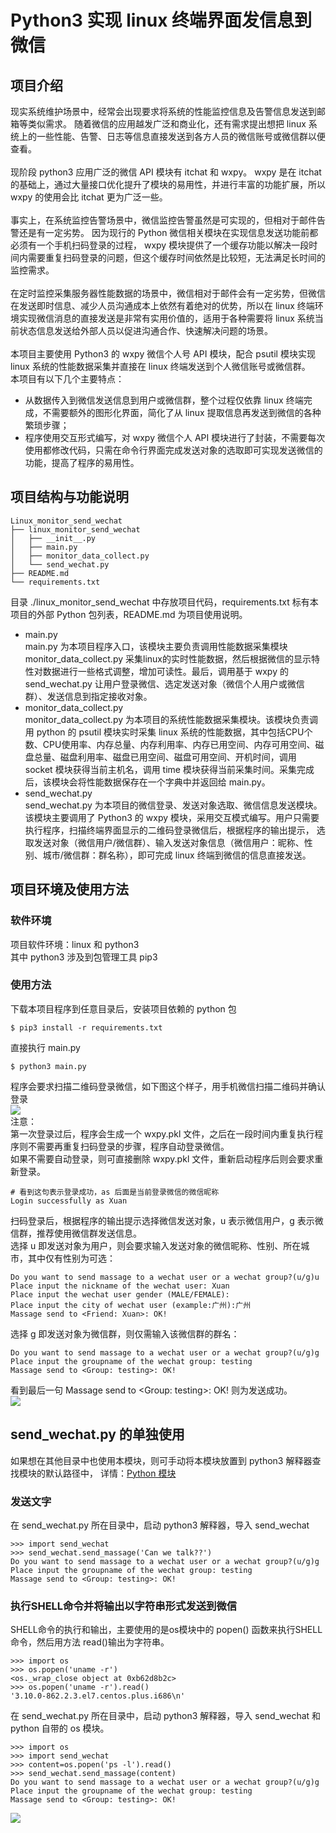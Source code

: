 # Python3 实现 linux 终端界面发信息到微信
## 项目介绍
现实系统维护场景中，经常会出现要求将系统的性能监控信息及告警信息发送到邮箱等类似需求。
随着微信的应用越发广泛和商业化，还有需求提出想把 linux 系统上的一些性能、告警、日志等信息直接发送到各方人员的微信账号或微信群以便查看。</br>
</br>
现阶段 python3 应用广泛的微信 API 模块有 itchat 和 wxpy。 
wxpy 是在 itchat 的基础上，通过大量接口优化提升了模块的易用性，并进行丰富的功能扩展，所以 wxpy 的使用会比 itchat 更为广泛一些。</br>
</br>
事实上，在系统监控告警场景中，微信监控告警虽然是可实现的，但相对于邮件告警还是有一定劣势。
因为现行的 Python 微信相关模块在实现信息发送功能前都必须有一个手机扫码登录的过程，
wxpy 模块提供了一个缓存功能以解决一段时间内需要重复扫码登录的问题，但这个缓存时间依然是比较短，无法满足长时间的监控需求。</br>
</br>
在定时监控采集服务器性能数据的场景中，微信相对于邮件会有一定劣势，但微信在发送即时信息、减少人员沟通成本上依然有着绝对的优势，所以在 linux 终端环境实现微信消息的直接发送是非常有实用价值的，适用于各种需要将 linux 系统当前状态信息发送给外部人员以促进沟通合作、快速解决问题的场景。</br>
</br>
本项目主要使用 Python3 的 wxpy 微信个人号 API 模块，配合 psutil 模块实现 linux 系统的性能数据采集并直接在 linux 终端发送到个人微信账号或微信群。</br>
本项目有以下几个主要特点：</br>
* 从数据传入到微信发送信息到用户或微信群，整个过程仅依靠 linux 终端完成，不需要额外的图形化界面，简化了从 linux 提取信息再发送到微信的各种繁琐步骤；
* 程序使用交互形式编写，对 wxpy 微信个人 API 模块进行了封装，不需要每次使用都修改代码，只需在命令行界面完成发送对象的选取即可实现发送微信的功能，提高了程序的易用性。
## 项目结构与功能说明
```
Linux_monitor_send_wechat
├── linux_monitor_send_wechat
│   ├── __init__.py
│   ├── main.py
│   ├── monitor_data_collect.py
│   └── send_wechat.py
├── README.md
└── requirements.txt
```
目录 ./linux_monitor_send_wechat 中存放项目代码，requirements.txt 标有本项目的外部 Python 包列表，README.md 为项目使用说明。
* main.py </br>
main.py 为本项目程序入口，该模块主要负责调用性能数据采集模块 monitor_data_collect.py 采集linux的实时性能数据，然后根据微信的显示特性对数据进行一些格式调整，增加可读性。最后，调用基于 wxpy 的 send_wechat.py 让用户登录微信、选定发送对象（微信个人用户或微信群）、发送信息到指定接收对象。
* monitor_data_collect.py </br>
monitor_data_collect.py 为本项目的系统性能数据采集模块。该模块负责调用 python 的 psutil 模块实时采集 linux 系统的性能数据，其中包括CPU个数、CPU使用率、内存总量、内存利用率、内存已用空间、内存可用空间、磁盘总量、磁盘利用率、磁盘已用空间、磁盘可用空间、开机时间，调用 socket 模块获得当前主机名，调用 time 模块获得当前采集时间。采集完成后，该模块会将性能数据保存在一个字典中并返回给 main.py。
* send_wechat.py </br>
send_wechat.py 为本项目的微信登录、发送对象选取、微信信息发送模块。该模块主要调用了 Python3 的 wxpy 模块，采用交互模式编写。用户只需要执行程序，扫描终端界面显示的二维码登录微信后，根据程序的输出提示， 选取发送对象（微信用户/微信群）、输入发送对象信息（微信用户：昵称、性别、城市/微信群：群名称），即可完成 linux 终端到微信的信息直接发送。
## 项目环境及使用方法
### 软件环境
项目软件环境：linux 和 python3</br>
其中 python3 涉及到包管理工具 pip3
### 使用方法
下载本项目程序到任意目录后，安装项目依赖的 python 包
```
$ pip3 install -r requirements.txt
```
直接执行 main.py
```
$ python3 main.py
```
程序会要求扫描二维码登录微信，如下图这个样子，用手机微信扫描二维码并确认登录</br>
![](https://github.com/dearxuany/Sharon_Technology_learning_note/blob/master/note_images/Python_note_images/linux_send_wechat_QR.png)</br>
注意：</br>
第一次登录过后，程序会生成一个 wxpy.pkl 文件，之后在一段时间内重复执行程序则不需要再重复扫码登录的步骤，程序自动登录微信。</br>
如果不需要自动登录，则可直接删除 wxpy.pkl 文件，重新启动程序后则会要求重新登录。</br>
```
# 看到这句表示登录成功，as 后面是当前登录微信的微信昵称
Login successfully as Xuan
```
扫码登录后，根据程序的输出提示选择微信发送对象，u 表示微信用户，g 表示微信群，推荐使用微信群发送信息。</br>
选择 u 即发送对象为用户，则会要求输入发送对象的微信昵称、性别、所在城市，其中仅有性别为可选：
```
Do you want to send massage to a wechat user or a wechat group?(u/g)u
Place input the nickname of the wechat user: Xuan
Place input the wechat user gender (MALE/FEMALE):
Place input the city of wechat user (example:广州):广州
Massage send to <Friend: Xuan>: OK!
```
选择 g 即发送对象为微信群，则仅需输入该微信群的群名：
```
Do you want to send massage to a wechat user or a wechat group?(u/g)g
Place input the groupname of the wechat group: testing
Massage send to <Group: testing>: OK!
```
看到最后一句 Massage send to <Group: testing>: OK! 则为发送成功。</br>
![](https://github.com/dearxuany/Sharon_Technology_learning_note/blob/master/note_images/Python_note_images/linux_send_wechat.jpg)

## send_wechat.py 的单独使用
如果想在其他目录中也使用本模块，则可手动将本模块放置到 python3 解释器查找模块的默认路径中，
详情：[Python 模块](https://github.com/dearxuany/Sharon_Technology_learning_note/blob/master/python_note/Python%20%E6%A8%A1%E5%9D%97.MD)
### 发送文字
在 send_wechat.py 所在目录中，启动 python3 解释器，导入 send_wechat
```
>>> import send_wechat
>>> send_wechat.send_massage('Can we talk??')
Do you want to send massage to a wechat user or a wechat group?(u/g)g
Place input the groupname of the wechat group: testing
Massage send to <Group: testing>: OK!
```
### 执行SHELL命令并将输出以字符串形式发送到微信
SHELL命令的执行和输出，主要使用的是os模块中的 popen() 函数来执行SHELL命令，然后用方法 read()输出为字符串。</br>
```
>>> import os
>>> os.popen('uname -r')
<os._wrap_close object at 0xb62d8b2c>
>>> os.popen('uname -r').read()
'3.10.0-862.2.3.el7.centos.plus.i686\n'
```
在 send_wechat.py 所在目录中，启动 python3 解释器，导入 send_wechat 和 python 自带的 os 模块。</br>
```
>>> import os
>>> import send_wechat
>>> content=os.popen('ps -l').read()
>>> send_wechat.send_massage(content)
Do you want to send massage to a wechat user or a wechat group?(u/g)g
Place input the groupname of the wechat group: testing
Massage send to <Group: testing>: OK!
```
![](https://github.com/dearxuany/Sharon_Technology_learning_note/blob/master/note_images/Python_note_images/send_wechat_shell.jpg)


